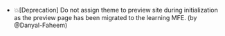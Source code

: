 - 💥[Deprecation] Do not assign theme to preview site during initialization as the preview page has been migrated to the learning MFE. (by @Danyal-Faheem)
